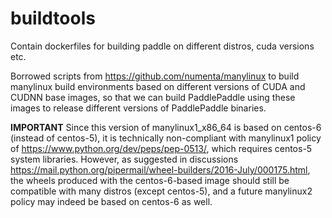 # buildtools
Contain dockerfiles for building paddle on different distros, cuda versions etc.

Borrowed scripts from https://github.com/numenta/manylinux to build manylinux build environments
based on different versions of CUDA and CUDNN base images, so that we can build PaddlePaddle
using these images to release different versions of PaddlePaddle binaries.

**IMPORTANT** Since this version of manylinux1_x86_64 is based on centos-6 (instead of centos-5), it is technically non-compliant with manylinux1 policy of https://www.python.org/dev/peps/pep-0513/, which requires centos-5 system libraries. However, as suggested in discussions https://mail.python.org/pipermail/wheel-builders/2016-July/000175.html, the wheels produced with the centos-6-based image should still be compatible with many distros (except centos-5), and a future manylinux2 policy may indeed be based on centos-6 as well.

